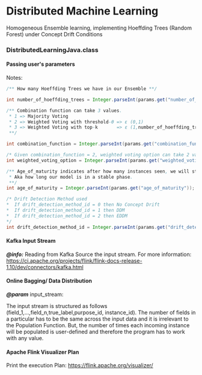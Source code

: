 # Distributed Machine Learning
Homogeneous Ensemble learning, implementing Hoeffding Trees (Random Forest) under Concept Drift Conditions

### DistributedLearningJava.class
 

#### Passing user's parameters
Notes:
 ``` java
 /** How many Hoeffding Trees we have in our Ensemble **/

int number_of_hoeffding_trees = Integer.parseInt(params.get("number_of_HT"));
```
``` java
/** Combination function can take 3 values. 
 * 1 => Majority Voting 
 * 2 => Weighted Voting with threshold-θ => ε (0,1)
 * 3 => Weighted Voting with top-k       => ε (1,number_of_hoeffding_trees). 
 **/

int combination_function = Integer.parseInt(params.get("combination_function"));
 ```
 ``` java
/* Given combination_function = 2, weighted voting option can take 2 values. 1 => threshold-θ, 2 => top-k */
int weighted_voting_option = Integer.parseInt(params.get("weighted_voting_option"));
``` 
``` java
/** Age_of_maturity indicates after how many instances seen, we will start accepting testing instances. 
 * Aka how long our model is in a stable phase.
 **/
int age_of_maturity = Integer.parseInt(params.get("age_of_maturity"));
```
``` java
/* Drift Detection Method used 
*  If drift_detection_method_id = 0 then No Concept Drift
*  If drift_detection_method_id = 1 then DDM
*  If drift_detection_method_id = 2 then EDDM
*/
int drift_detection_method_id = Integer.parseInt(params.get("drift_detection_method_id"));
```
#### Kafka Input Stream

**_@info:_** Reading from Kafka Source the input stream. For more information:  https://ci.apache.org/projects/flink/flink-docs-release-1.10/dev/connectors/kafka.html

#### Online Bagging/ Data Distribution
**_@param_** input_stream: <br>

The input stream is structured as follows (field_1,...,field_n,true_label,purpose_id, instance_id). The number of fields in a particular has to be the same across the input data and it is irrelevant to the Population Function. But, the number of times each incoming instance will be populated is user-defined and therefore the program has to work with any value.

#### Apache Flink Visualizer Plan

Print the execution Plan: https://flink.apache.org/visualizer/

